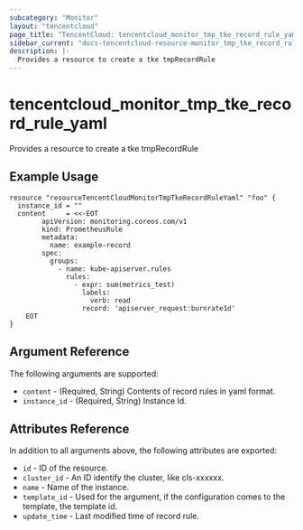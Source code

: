 ```yaml
---
subcategory: "Monitor"
layout: "tencentcloud"
page_title: "TencentCloud: tencentcloud_monitor_tmp_tke_record_rule_yaml"
sidebar_current: "docs-tencentcloud-resource-monitor_tmp_tke_record_rule_yaml"
description: |-
  Provides a resource to create a tke tmpRecordRule
---
```


# tencentcloud_monitor_tmp_tke_record_rule_yaml

Provides a resource to create a tke tmpRecordRule

## Example Usage

```hcl
resource "resourceTencentCloudMonitorTmpTkeRecordRuleYaml" "foo" {
  instance_id = ""
  content     = <<-EOT
        apiVersion: monitoring.coreos.com/v1
        kind: PrometheusRule
        metadata:
          name: example-record
        spec:
          groups:
            - name: kube-apiserver.rules
              rules:
                - expr: sum(metrics_test)
                  labels:
                    verb: read
                  record: 'apiserver_request:burnrate1d'
    EOT
}
```

## Argument Reference

The following arguments are supported:

* `content` - (Required, String) Contents of record rules in yaml format.
* `instance_id` - (Required, String) Instance Id.

## Attributes Reference

In addition to all arguments above, the following attributes are exported:

* `id` - ID of the resource.
* `cluster_id` - An ID identify the cluster, like cls-xxxxxx.
* `name` - Name of the instance.
* `template_id` - Used for the argument, if the configuration comes to the template, the template id.
* `update_time` - Last modified time of record rule.


